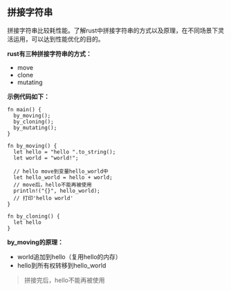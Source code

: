 ## 拼接字符串
拼接字符串比较耗性能。了解rust中拼接字符串的方式以及原理，在不同场景下灵活运用，可以达到性能优化的目的。

**rust有三种拼接字符串的方式：**
- move
- clone
- mutating

**示例代码如下：**
```
fn main() {
  by_moving();
  by_cloning();
  by_mutating();
}

fn by_moving() {
  let hello = "hello ".to_string();
  let world = "world!";
  
  // hello move到变量hello_world中
  let hello_world = hello + world;
  // move后，hello不能再被使用
  println!("{}", hello_world);
  // 打印'hello world'
}

fn by_cloning() {
  let hello
}
```
**by_moving的原理：**
- world追加到hello（复用hello的内存）
- hello到所有权转移到hello_world
> 拼接完后，hello不能再被使用


